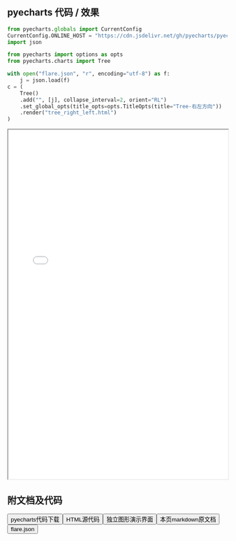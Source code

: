 
## pyecharts 代码 / 效果

```python
from pyecharts.globals import CurrentConfig
CurrentConfig.ONLINE_HOST = "https://cdn.jsdelivr.net/gh/pyecharts/pyecharts-assets@latest/assets/"
import json

from pyecharts import options as opts
from pyecharts.charts import Tree

with open("flare.json", "r", encoding="utf-8") as f:
    j = json.load(f)
c = (
    Tree()
    .add("", [j], collapse_interval=2, orient="RL")
    .set_global_opts(title_opts=opts.TitleOpts(title="Tree-右左方向"))
    .render("tree_right_left.html")
)
```

<iframe width="100%" height="800px" src="/pyecharts/Tree/tree_right_left.html"></iframe>

## 附文档及代码

<a href="https://cdn.jsdelivr.net/gh/wfy-belief/python/docs/pyecharts/Tree/tree_right_left.py"><button class="mybutton">pyecharts代码下载</button></a><a href="https://cdn.jsdelivr.net/gh/wfy-belief/python/docs/pyecharts/Tree/tree_right_left.html"><button class="mybutton">HTML源代码</button></a><a href="https://python.wfyblog.cn/pyecharts/Tree/tree_right_left.html"><button class="mybutton">独立图形演示界面</button></a><a href="https://cdn.jsdelivr.net/gh/wfy-belief/python/docs/pyecharts/Tree/tree_right_left.md"><button class="mybutton">本页markdown原文档</button></a><a href="https://cdn.jsdelivr.net/gh/wfy-belief/python/docs/pyecharts/Tree/flare.json"><button class="mybutton">flare.json</button></a>